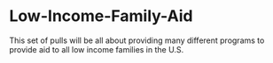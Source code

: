 # Low-Income-Family-Aid
This set of pulls will be all about providing many different programs to provide aid to all low income families in the U.S. 
